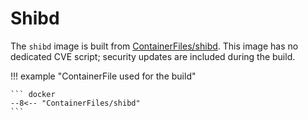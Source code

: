 # Shibd

The `shibd` image is built from [ContainerFiles/shibd](https://github.com/rackerlabs/genestack-images/blob/main/ContainerFiles/shibd). This image has no dedicated CVE script; security updates are included during the build.

!!! example "ContainerFile used for the build"

    ``` docker
    --8<-- "ContainerFiles/shibd"
    ```
